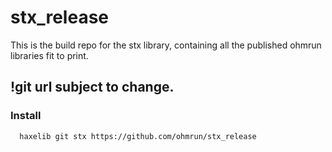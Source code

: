 # stx_release

This is the build repo for the stx library, containing all the published ohmrun libraries fit to print.

## !git url subject to change.

### Install 
```
  haxelib git stx https://github.com/ohmrun/stx_release 
```